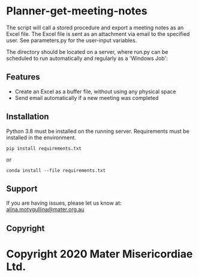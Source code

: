 Planner-get-meeting-notes
========

The script will call a stored procedure and export a meeting notes as an Excel file.
The Excel file is sent as an attachment via email to the specified user.
See parameters.py for the user-input variables. 

The directory should be located on a server, where run.py can be scheduled to run automatically and regularly as a 'Windows Job':


Features
--------

- Create an Excel as a buffer file, without using any physical space
- Send email automatically if a new meeting was completed

Installation
------------

Python 3.8 must be installed on the running server.
Requirements must be installed in the environment.

```pip install requirements.txt```

or

```conda install --file requirements.txt```


Support
-------

If you are having issues, please let us know at:
alina.motygullina@mater.org.au

Copyright
-------

# Copyright 2020 Mater Misericordiae Ltd.